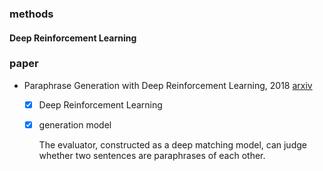 ### methods

#### Deep Reinforcement Learning



### paper

+ Paraphrase Generation with Deep Reinforcement Learning, 2018 [arxiv](https://arxiv.org/abs/1711.00279v3)
  + [x] Deep Reinforcement Learning

  + [x] generation model

    The evaluator, constructed as a deep matching model, can judge whether two sentences are paraphrases of each other.



